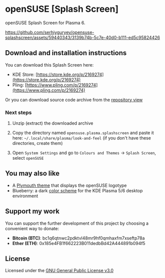 # openSUSE [Splash Screen]

openSUSE Splash Screen for Plasma 6.

https://github.com/serhiyguryev/opensuse-splashscreen/assets/59440343/3139b74b-5c7e-40d0-b111-ed5c95824426

## Download and installation instructions

You can download this Splash Screen here:

* KDE Store: [https://store.kde.org/p/2169274](https://store.kde.org/p/2169274)
* Pling: [https://www.pling.com/p/2169274](https://www.pling.com/p/2169274)

Or you can download source code archive from the [repository view](https://docs.github.com/en/repositories/working-with-files/using-files/downloading-source-code-archives#downloading-source-code-archives-from-the-repository-view)

### Next steps

1. Unzip (extract) the downloaded archive

2. Copy the directory named `opensuse.plasma.splashscreen` and paste it here: `~/.local/share/plasma/look-and-feel` (if you don't have these directories, create them)

3. Open `System Settings` and go to `Colours and Themes` -> `Splash Screen`, select `openSUSE`

## You may also like

* A [Plymouth theme](https://github.com/serhiyguryev/plymouth-theme-opensuse) that displays the openSUSE logotype
* Blueberry: a dark [color scheme](https://github.com/serhiyguryev/blueberry-color-scheme) for the KDE Plasma 5/6 desktop environment

## Support my work

You can support the further development of this project by choosing a convenient way to donate:

* **Bitcoin (BTC)**: bc1q6qtnwc2pdktvl48mr9hf0qmhaxfm7xseftp78a
* **Ether (ETH)**: 0x185e4FB1f662223B011dedbBd42A444891b094f5

## License

Licensed under the [GNU General Public License v3.0](https://github.com/serhiyguryev/opensuse-splashscreen/blob/main/LICENSE)
